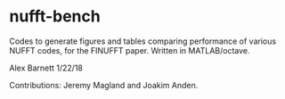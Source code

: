 # nufft-bench

Codes to generate figures and tables
comparing performance of various NUFFT codes,
for the FINUFFT paper.
Written in MATLAB/octave.

Alex Barnett 1/22/18

Contributions: Jeremy Magland and Joakim Anden.


